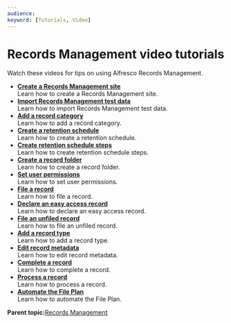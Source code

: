 ```yaml
---
audience: 
keyword: [Tutorials, Video]
---
```


# Records Management video tutorials

Watch these videos for tips on using Alfresco Records Management.

-   **[Create a Records Management site](../concepts/rm-tutorials-01.md)**  
Learn how to create a Records Management site.
-   **[Import Records Management test data](../concepts/rm-tutorials-02.md)**  
Learn how to import Records Management test data.
-   **[Add a record category](../concepts/rm-tutorials-03.md)**  
Learn how to add a record category.
-   **[Create a retention schedule](../concepts/rm-tutorials-04.md)**  
Learn how to create a retention schedule.
-   **[Create retention schedule steps](../concepts/rm-tutorials-05.md)**  
Learn how to create retention schedule steps.
-   **[Create a record folder](../concepts/rm-tutorials-06.md)**  
Learn how to create a record folder.
-   **[Set user permissions](../concepts/rm-tutorials-07.md)**  
Learn how to set user permissions.
-   **[File a record](../concepts/rm-tutorials-08.md)**  
Learn how to file a record.
-   **[Declare an easy access record](../concepts/rm-tutorials-09.md)**  
Learn how to declare an easy access record.
-   **[File an unfiled record](../concepts/rm-tutorials-10.md)**  
Learn how to file an unfiled record.
-   **[Add a record type](../concepts/rm-tutorials-11.md)**  
Learn how to add a record type.
-   **[Edit record metadata](../concepts/rm-tutorials-12.md)**  
Learn how to edit record metadata.
-   **[Complete a record](../concepts/rm-tutorials-13.md)**  
Learn how to complete a record.
-   **[Process a record](../concepts/rm-tutorials-14.md)**  
Learn how to process a record.
-   **[Automate the File Plan](../concepts/rm-tutorials-15.md)**  
Learn how to automate the File Plan.

**Parent topic:**[Records Management](../concepts/welcome-rm.md)

